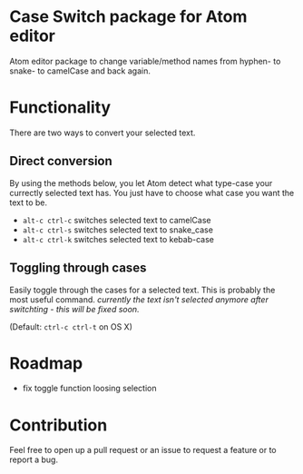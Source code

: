 # Case Switch package for Atom editor

Atom editor package to change variable/method names from hyphen- to snake- to camelCase and back again.

# Functionality
There are two ways to convert your selected text.

## Direct conversion
By using the methods below, you let Atom detect what type-case your currectly selected text has. You just have to choose what case you want the text to be.

* `alt-c ctrl-c` switches selected text to camelCase
* `alt-c ctrl-s` switches selected text to snake_case
* `alt-c ctrl-k` switches selected text to kebab-case

## Toggling through cases
Easily toggle through the cases for a selected text. This is probably the most useful command. *currently the text isn't selected anymore after switchting - this will be fixed soon.*

(Default: `ctrl-c ctrl-t` on OS X)

# Roadmap
* fix toggle function loosing selection

# Contribution
Feel free to open up a pull request or an issue to request a feature or to report a bug.
